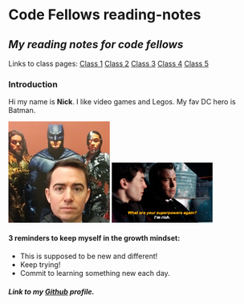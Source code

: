 # Code Fellows reading-notes

## *My reading notes for code fellows*

Links to class pages:
[Class 1](class1.md)
[Class 2](class2.md)
[Class 3](class3.md)
[Class 4](class4.md)
[Class 5](class5.md)

### Introduction

Hi my name is **Nick**.  I like video games and Legos. My fav DC hero is Batman.

<img src="seidel batman.jpg" width=40% height=40%>


<img src="Rich.gif" width=40% height=40%>


#### 3 reminders to keep myself in the growth mindset:

- This is supposed to be new and different!
- Keep trying!
- Commit to learning something new each day.

##### Link to my [Github](https://enviouscodefellow.github.io/reading-notes/) profile.

